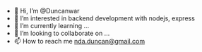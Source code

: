 - 👋 Hi, I’m @Duncanwar
- 👀 I’m interested in backend development with nodejs, express
- 🌱 I’m currently learning ...
- 💞️ I’m looking to collaborate on ...
- 📫 How to reach me nda.duncan@gmail.com

<!---
Duncanwar/Duncanwar is a ✨ special ✨ repository because its `README.md` (this file) appears on your GitHub profile.
You can click the Preview link to take a look at your changes.
--->
